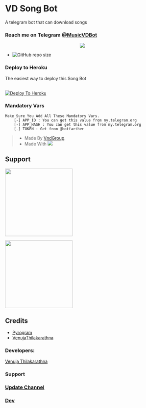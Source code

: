 # VD Song Bot

A telegram bot that can download songs

### Reach me on Telegram [@MusicVDBot](http://t.me/MusicVDBot)

<p align="center">
  <img src="https://telegra.ph/file/7c4dd52587d25aeb527b3.png">
</p>

- ![GitHub repo size](https://img.shields.io/github/repo-size/VenujaThilakarathna/Vd-Song-Bot?label=Repo%20Size)


### Deploy to Heroku

The easiest way to deploy this Song Bot  <br><br>

[![Deploy To Heroku](https://www.herokucdn.com/deploy/button.svg)](https://heroku.com/deploy?template=https://github.com/VenujaThilakarathna/Vd-Song-Bot)

### Mandatory Vars 
```
Make Sure You Add All These Mandatory Vars. 
    [-] APP_ID : You can get this value from my.telegram.org
    [-] APP_HASH : You can get this value from my.telegram.org
    [-] TOKEN : Get from @botfarther
```
> - Made By [VndGroup](https://t.me/VndBotSupport).
> - Made With <a href="https://www.python.org"><img src="https://img.icons8.com/color/48/000000/python--v1.png"/></a>

## Support
   <a href="https://t.me/VndBotSupport"><img src="https://img.shields.io/badge/Channel%20Support%3F-yes-green?&style=flat-square?&logo=telegram" width=220px></a></p>
   <a href="https://t.me/Venuja_Sadew"><img src="https://img.shields.io/badge/Group%20Support%3F-yes-green?&style=flat-square?&logo=telegram" width=220px></a></p>

## Credits

- [Pyrogram](https://github.com/pyrogram)
- [VenujaThilakarathna](https://github.com/VenujaThilakarathna)

### Developers:

[Venuja Thilakarathna](https://t.me/Venuja_Sadew)

### Support 

### [Update Channel](https://t.me/VndBotSupport)
### [Dev](https://t.me/Venuja_Sadew)

